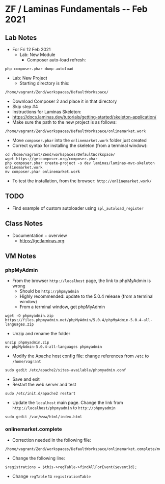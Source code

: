 # ZF / Laminas Fundamentals -- Feb 2021

## Lab Notes
* For Fri 12 Feb 2021
  * Lab: New Module
    * Composer auto-load refresh:
```
php composer.phar dump-autoload
```
* Lab: New Project
  * Starting directory is this:
```
/home/vagrant/Zend/workspaces/DefaultWorkspace/
```
  * Download Composer 2 and place it in that directory
  * Skip step #4
  * Instructions for Laminas Skeleton: 
  * https://docs.laminas.dev/tutorials/getting-started/skeleton-application/
  * Make sure the path to the new project is as follows:
```
/home/vagrant/Zend/workspaces/DefaultWorkspace/onlinemarket.work
```
  * Move `composer.phar` into the `onlinemarket.work` folder just created
  * Correct syntax for installing the skeleton (from a terminal window):
```
cd /home/vagrant/Zend/workspaces/DefaultWorkspace/
wget https://getcomposer.org/composer.phar
php composer.phar create-project -s dev laminas/laminas-mvc-skeleton onlinemarket.work
mv composer.phar onlinemarket.work
```
  * To test the installation, from the browser: `http://onlinemarket.work/`

## TODO
* Find example of custom autoloader using `spl_autoload_register`

## Class Notes
* Documentation + overview
  * https://getlaminas.org

## VM Notes

### phpMyAdmin
* From the browser `http://localhost` page, the link to phpMyAdmin is wrong
  * Should be `http://phpmyadmin`
  * Highly recommended: update to the 5.0.4 release (from a terminal window)
  * From a terminal window, get phpMyAdmin
```
wget -O phpmyadmin.zip https://files.phpmyadmin.net/phpMyAdmin/5.0.4/phpMyAdmin-5.0.4-all-languages.zip
```
  * Unzip and rename the folder
```
unzip phpmyadmin.zip
mv phpMyAdmin-5.0.4-all-languages phpmyadmin
```
  * Modify the Apache host config file: change references from `/etc` to `/home/vagrant`
```
sudo gedit /etc/apache2/sites-available/phpmyadmin.conf
```
  * Save and exit
  * Restart the web server and test
```
sudo /etc/init.d/apache2 restart
```
  * Update the `localhost` main page.  Change the link from `http://localhost/phpmyadmin` to `http://phpmyadmin`
```
sudo gedit /var/www/html/index.html 
```

### onlinemarket.complete
* Correction needed in the following file:
```
/home/vagrant/Zend/workspaces/DefaultWorkspace/onlinemarket.complete/modules/Events/src/Controller/AdminController.php
```
* Change the following line:
```
$registrations = $this->regTable->findAllForEvent($eventId);
```
  * Change `regTable` to `registrationTable`
